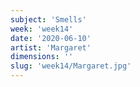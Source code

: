 ```yaml
---
subject: 'Smells'
week: 'week14'
date: '2020-06-10'
artist: 'Margaret'
dimensions: ''
slug: 'week14/Margaret.jpg'
---
```

